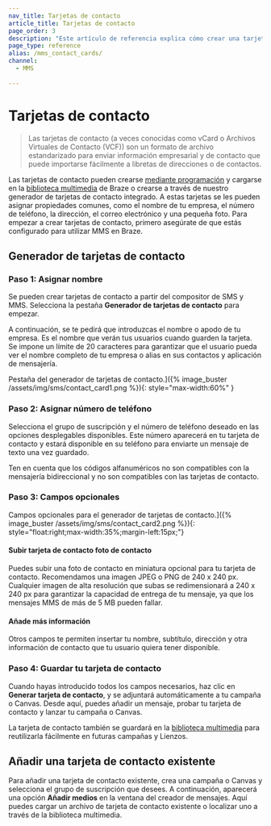 ```yaml
---
nav_title: Tarjetas de contacto
article_title: Tarjetas de contacto
page_order: 3
description: "Este artículo de referencia explica cómo crear una tarjeta de contacto para incluirla en tus mensajes MMS y SMS."
page_type: reference
alias: /mms_contact_cards/
channel:
  - MMS
  
---
```


# Tarjetas de contacto 

> Las tarjetas de contacto (a veces conocidas como vCard o Archivos Virtuales de Contacto (VCF)) son un formato de archivo estandarizado para enviar información empresarial y de contacto que puede importarse fácilmente a libretas de direcciones o de contactos. 

Las tarjetas de contacto pueden crearse [mediante programación](https://www.twilio.com/blog/send-vcard-twilio-sms) y cargarse en la [biblioteca multimedia]({{site.baseurl}}/user_guide/engagement_tools/templates_and_media/media_library/#media-library) de Braze o crearse a través de nuestro generador de tarjetas de contacto integrado. A estas tarjetas se les pueden asignar propiedades comunes, como el nombre de tu empresa, el número de teléfono, la dirección, el correo electrónico y una pequeña foto. Para empezar a crear tarjetas de contacto, primero asegúrate de que estás configurado para utilizar MMS en Braze.

## Generador de tarjetas de contacto

### Paso 1: Asignar nombre

Se pueden crear tarjetas de contacto a partir del compositor de SMS y MMS. Selecciona la pestaña **Generador de tarjetas de contacto** para empezar.

A continuación, se te pedirá que introduzcas el nombre o apodo de tu empresa. Es el nombre que verán tus usuarios cuando guarden la tarjeta. Se impone un límite de 20 caracteres para garantizar que el usuario pueda ver el nombre completo de tu empresa o alias en sus contactos y aplicación de mensajería. 

Pestaña del generador de tarjetas de contacto.]({% image_buster /assets/img/sms/contact_card1.png %}){: style="max-width:60%" }

### Paso 2: Asignar número de teléfono

Selecciona el grupo de suscripción y el número de teléfono deseado en las opciones desplegables disponibles. Este número aparecerá en tu tarjeta de contacto y estará disponible en su teléfono para enviarte un mensaje de texto una vez guardado.

Ten en cuenta que los códigos alfanuméricos no son compatibles con la mensajería bidireccional y no son compatibles con las tarjetas de contacto.

### Paso 3: Campos opcionales

Campos opcionales para el generador de tarjetas de contacto.]({% image_buster /assets/img/sms/contact_card2.png %}){: style="float:right;max-width:35%;margin-left:15px;"}

#### Subir tarjeta de contacto foto de contacto

Puedes subir una foto de contacto en miniatura opcional para tu tarjeta de contacto. Recomendamos una imagen JPEG o PNG de 240 x 240 px. Cualquier imagen de alta resolución que subas se redimensionará a 240 x 240 px para garantizar la capacidad de entrega de tu mensaje, ya que los mensajes MMS de más de 5 MB pueden fallar.

#### Añade más información

Otros campos te permiten insertar tu nombre, subtítulo, dirección y otra información de contacto que tu usuario quiera tener disponible. 

### Paso 4: Guardar tu tarjeta de contacto

Cuando hayas introducido todos los campos necesarios, haz clic en **Generar tarjeta de contacto**, y se adjuntará automáticamente a tu campaña o Canvas. Desde aquí, puedes añadir un mensaje, probar tu tarjeta de contacto y lanzar tu campaña o Canvas.

La tarjeta de contacto también se guardará en la [biblioteca multimedia]({{site.baseurl}}/user_guide/engagement_tools/templates_and_media/media_library/#media-library) para reutilizarla fácilmente en futuras campañas y Lienzos.

## Añadir una tarjeta de contacto existente

Para añadir una tarjeta de contacto existente, crea una campaña o Canvas y selecciona el grupo de suscripción que desees. A continuación, aparecerá una opción **Añadir medios** en la ventana del creador de mensajes. Aquí puedes cargar un archivo de tarjeta de contacto existente o localizar uno a través de la biblioteca multimedia.
